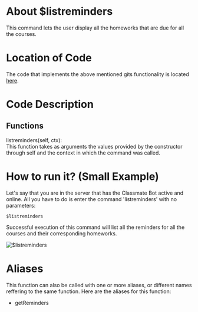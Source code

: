 # About $listreminders
This command lets the user display all the homeworks that are due for all the courses. 

# Location of Code
The code that implements the above mentioned gits functionality is located [here](https://github.com/SE21-Team2/ClassMateBot/blob/main/cogs/deadline.py).

# Code Description
## Functions
listreminders(self, ctx): <br>
This function takes as arguments the values provided by the constructor through self and the context in which the command was called. 

# How to run it? (Small Example)
Let's say that you are in the server that has the Classmate Bot active and online. All you have to do is 
enter the command 'listreminders' with no parameters:

```
$listreminders
```
Successful execution of this command will list all the reminders for all the courses and their corresponding homeworks.

![$listreminders](https://github.com/War-Keeper/ClassMateBot/blob/main/data/media/listreminders.gif)

# Aliases

This function can also be called with one or more aliases, or different names reffering to the same function. Here are the aliases for this function:

 - getReminders
 